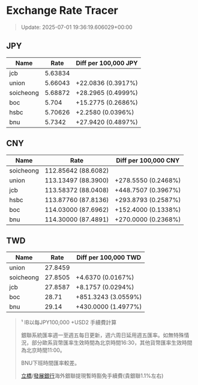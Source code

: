 # Exchange Rate Tracer

> Update: 2025-07-01 19:36:19.606029+00:00

## JPY

| Name      |    Rate | Diff per 100,000 JPY   |
|-----------|---------|------------------------|
| jcb       | 5.63834 |                        |
| union     | 5.66043 | +22.0836 (0.3917%)     |
| soicheong | 5.68872 | +28.2965 (0.4999%)     |
| boc       | 5.704   | +15.2775 (0.2686%)     |
| hsbc      | 5.70626 | +2.2580 (0.0396%)      |
| bnu       | 5.7342  | +27.9420 (0.4897%)     |

## CNY

| Name      | Rate                | Diff per 100,000 CNY   |
|-----------|---------------------|------------------------|
| soicheong | 112.85642	(88.6082) |                        |
| union     | 113.13497	(88.3900) | +278.5550 (0.2468%)    |
| jcb       | 113.58372	(88.0408) | +448.7507 (0.3967%)    |
| hsbc      | 113.87760	(87.8136) | +293.8793 (0.2587%)    |
| boc       | 114.03000	(87.6962) | +152.4000 (0.1338%)    |
| bnu       | 114.30000	(87.4891) | +270.0000 (0.2368%)    |

## TWD

| Name      |    Rate | Diff per 100,000 TWD   |
|-----------|---------|------------------------|
| union     | 27.8459 |                        |
| soicheong | 27.8505 | +4.6370 (0.0167%)      |
| jcb       | 27.8587 | +8.1757 (0.0294%)      |
| boc       | 28.71   | +851.3243 (3.0559%)    |
| bnu       | 29.14   | +430.0000 (1.4977%)    |


> ¹ IB以每JPY100,000 +USD2 手續費計算
>
> 銀聯系統匯率週一至週五每日更新，週六周日延用週五匯率。如無特殊情況，部分歐系貨幣匯率生效時間為北京時間16:30，其他貨幣匯率生效時間為北京時間11:00。
>
> BNU下班時間匯率較差。
>
> [立橋](https://www.wlbank.com.mo/uploads/ueditor/file/20181211/1544536513900230.pdf)/[發展銀行](https://www.mdb.com.mo/Service_Charges_20230728.pdf)海外銀聯提現暫時豁免手續費(貴銀聯1.1%左右)

